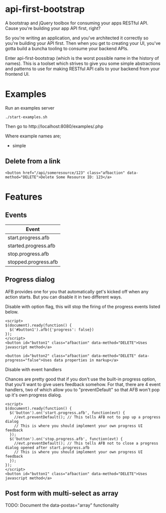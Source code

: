 api-first-bootstrap
===================

A bootstrap and jQuery toolbox for consuming your apps RESTful API. Cause you're building your app API first, right?

So you're writing an application, and you've architected it correctly so you're building your API first.  Then when you
get to creating your UI, you've gotta build a buncha tooling to consume your backend APIs.

Enter api-first-bootstrap (which is the worst possible name in the history of names).  This is a toolset which strives
to give you some simple abstractions and patterns to use for making RESTful API calls to your backend from your frontend
UI.

Examples
========

Run an examples server

```
./start-examples.sh
```

Then go to http://localhost:8080/examples/<examplename>.php

Where example names are;
* simple

Delete from a link
------------------
```
<button href="/api/someresource/123" class="afbaction" data-method="DELETE">Delete Some Resource ID: 123</a>
```

Features
========

Events
------

 Event |
-------|
start.progress.afb|
started.progress.afb|
stop.progress.afb|
stopped.progress.afb|

Progress dialog
---------------
AFB provides one for you that automatically get's kicked off when any action starts.  But you can disable it in two different ways.

Disable with option flag, this will stop the firing of the progress events listed below.

```
<script>
$(document).ready(function() {
  $('#button1').afb({'progress': false})
});
</script>
<button id="button1" class="afbaction" data-method="DELETE">Uses javascript method</a>

<button id="button2" class="afbaction" data-method="DELETE" data-progress="false">Uses data properties in markup</a>
```

Disable with event handlers

Chances are pretty good that if you don't use the built-in progress option, that you'll want to give users feedback somehow.  For that, there are 4 event handlers, two of which allow you to "preventDefault" so that AFB won't pop up it's own progress dialog.

```
<script>
$(document).ready(function() {
  $('button').on('start.progress.afb', function(evt) {
    //evt.preventDefault(); // This tells AFB not to pop up a progress dialog
    // This is where you should implement your own progress UI feedback
  });
  $('button').on('stop.progress.afb', function(evt) {
    //evt.preventDefault(); // This tells AFB not to close a progress dialog opened after start.progress.afb
    // This is where you should implement your own progress UI feedback
  });
});
</script>
<button id="button1" class="afbaction" data-method="DELETE">Uses javascript method</a>
```

Post form with multi-select as array
------------------------------------
TODO: Document the data-postas="array" functionality
